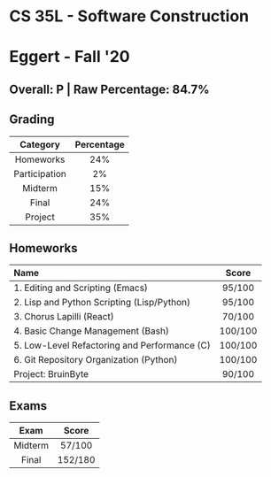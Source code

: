 # CS 35L - Software Construction

# Eggert - Fall '20

## Overall: P | Raw Percentage: 84.7%

## Grading

| Category | Percentage |
|:---:|:---:|
| Homeworks | 24% |
| Participation | 2% |
| Midterm | 15% |
| Final | 24% |
| Project | 35% |

## Homeworks

| Name | Score |
|:---|:---:|
| 1. Editing and Scripting (Emacs) | 95/100 |
| 2. Lisp and Python Scripting (Lisp/Python) | 95/100 |
| 3. Chorus Lapilli (React) | 70/100 |
| 4. Basic Change Management (Bash) | 100/100 |
| 5. Low-Level Refactoring and Performance (C) | 100/100 |
| 6. Git Repository Organization (Python) | 100/100 |
| Project: BruinByte | 90/100 |

## Exams

| Exam | Score |
|:---:|:---:|
| Midterm | 57/100 |
| Final | 152/180 |
